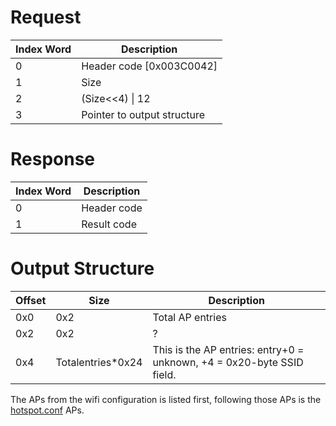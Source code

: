 # Request

| Index Word | Description                 |
|------------|-----------------------------|
| 0          | Header code \[0x003C0042\]  |
| 1          | Size                        |
| 2          | (Size\<\<4) \| 12           |
| 3          | Pointer to output structure |

# Response

| Index Word | Description |
|------------|-------------|
| 0          | Header code |
| 1          | Result code |

# Output Structure

| Offset | Size               | Description                                                           |
|--------|--------------------|-----------------------------------------------------------------------|
| 0x0    | 0x2                | Total AP entries                                                      |
| 0x2    | 0x2                | ?                                                                     |
| 0x4    | Totalentries\*0x24 | This is the AP entries: entry+0 = unknown, +4 = 0x20-byte SSID field. |

The APs from the wifi configuration is listed first, following those APs
is the [hotspot.conf](Nintendo_Zone "wikilink") APs.